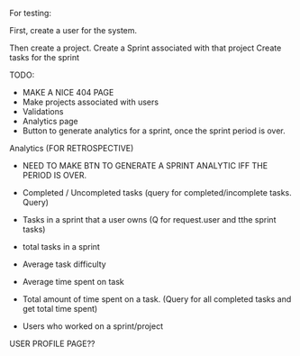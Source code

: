For testing:

First, create a user for the system.

Then create a project.
Create a Sprint associated with that project
Create tasks for the sprint

TODO:
* MAKE A NICE 404 PAGE
* Make projects associated with users
* Validations
* Analytics page
* Button to generate analytics for a sprint, once the sprint period is over.

Analytics (FOR RETROSPECTIVE)

* NEED TO MAKE BTN TO GENERATE A SPRINT ANALYTIC IFF THE PERIOD IS OVER.

* Completed / Uncompleted tasks (query for completed/incomplete tasks. Query)
* Tasks in a sprint that a user owns (Q for request.user and tthe sprint tasks)
* total tasks in a sprint
* Average task difficulty 
* Average time spent on task 
* Total amount of time spent on a task. (Query for all completed tasks and get total time spent)
* Users who worked on a sprint/project


USER PROFILE PAGE??

